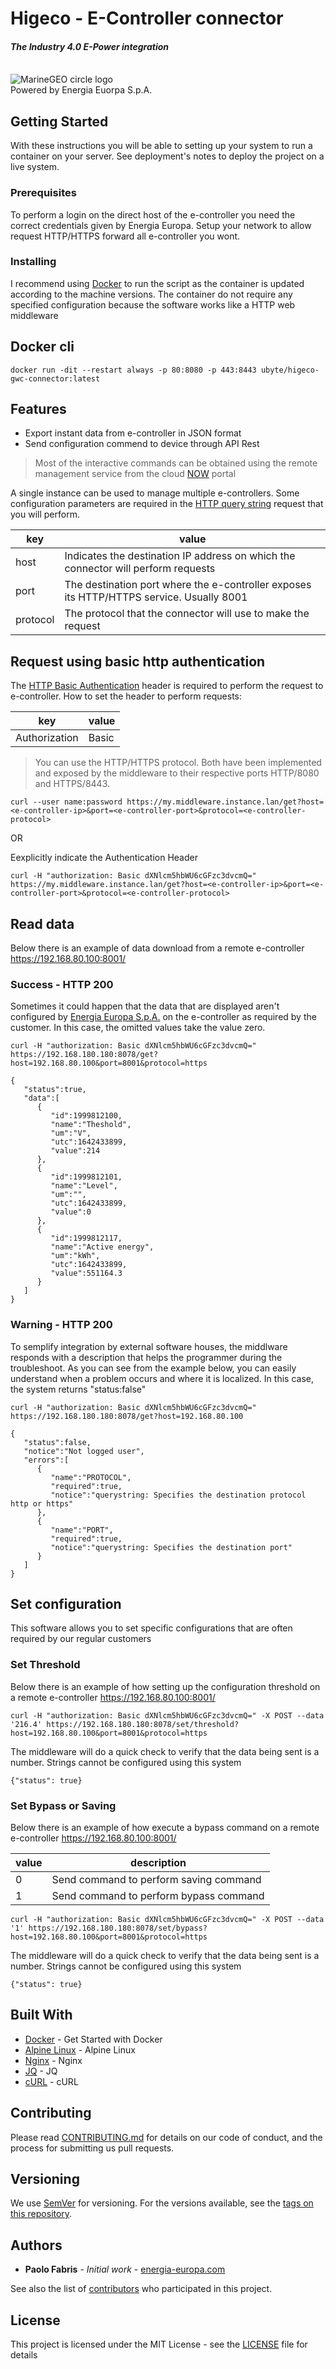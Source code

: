 # Higeco - E-Controller connector
#### _The Industry 4.0 E-Power integration_
\
![MarineGEO circle logo](https://widget.energia-europa.com/logo.jpg "MarineGEO logo")
\
Powered by Energia Euorpa S.p.A.

## Getting Started

With these instructions you will be able to setting up your system to run a container on your server. See deployment's notes to deploy the project on a live system.

### Prerequisites

To perform a login on the direct host of the e-controller you need the correct credentials given by Energia Europa.
Setup your network to allow request HTTP/HTTPS forward all e-controller you wont.

### Installing

I recommend using [Docker](https://www.docker.com/) to run the script as the container is updated according to the machine versions.
The container do not require any specified configuration because the software works like a HTTP web middleware

## Docker cli

```
docker run -dit --restart always -p 80:8080 -p 443:8443 ubyte/higeco-gwc-connector:latest
```

## Features

- Export instant data from e-controller in JSON format
- Send configuration commend to device through API Rest

> Most of the interactive commands can be obtained using the remote management service from the cloud [NOW](https://now.energia-europa.com/) portal

A single instance can be used to manage multiple e-controllers.
Some configuration parameters are required in the [HTTP query string](https://en.wikipedia.org/wiki/Query_string) request that you will perform.

| key | value |
| ------ | ------ |
| host | Indicates the destination IP address on which the connector will perform requests |
| port | The destination port where the e-controller exposes its HTTP/HTTPS service. Usually 8001 |
| protocol | The protocol that the connector will use to make the request |

## Request using basic http authentication

The [HTTP Basic Authentication](https://en.wikipedia.org/wiki/Basic_access_authentication) header is required to perform the request to e-controller.
How to set the header to perform requests:

| key | value |
| ------ | ------ |
| Authorization | Basic <base64 username:password> |

> You can use the HTTP/HTTPS protocol. Both have been implemented and exposed by the middleware to their respective ports HTTP/8080 and HTTPS/8443.

```
curl --user name:password https://my.middleware.instance.lan/get?host=<e-controller-ip>&port=<e-controller-port>&protocol=<e-controller-protocol>
```

OR

Eexplicitly indicate the Authentication Header

```
curl -H "authorization: Basic dXNlcm5hbWU6cGFzc3dvcmQ=" https://my.middleware.instance.lan/get?host=<e-controller-ip>&port=<e-controller-port>&protocol=<e-controller-protocol>
```

## Read data

Below there is an example of data download from a remote e-controller https://192.168.80.100:8001/

### Success - HTTP 200

Sometimes it could happen that the data that are displayed aren't configured by [Energia Europa S.p.A.](https://www.energia-europa.com/en/) on the e-controller as required by the customer.
In this case, the omitted values take the value zero.

```
curl -H "authorization: Basic dXNlcm5hbWU6cGFzc3dvcmQ=" https://192.168.180.180:8078/get?host=192.168.80.100&port=8001&protocol=https
```

```
{
   "status":true,
   "data":[
      {
         "id":1999812100,
         "name":"Theshold",
         "um":"V",
         "utc":1642433899,
         "value":214
      },
      {
         "id":1999812101,
         "name":"Level",
         "um":"",
         "utc":1642433899,
         "value":0
      },
      {
         "id":1999812117,
         "name":"Active energy",
         "um":"kWh",
         "utc":1642433899,
         "value":551164.3
      }
   ]
}
```

### Warning - HTTP 200

To semplify integration by external software houses, the middlware responds with a description that helps the programmer during the troubleshoot.
As you can see from the example below, you can easily understand when a problem occurs and where it is localized.
In this case, the system returns "status:false"

```
curl -H "authorization: Basic dXNlcm5hbWU6cGFzc3dvcmQ=" https://192.168.180.180:8078/get?host=192.168.80.100
```

```
{
   "status":false,
   "notice":"Not logged user",
   "errors":[
      {
         "name":"PROTOCOL",
         "required":true,
         "notice":"querystring: Specifies the destination protocol http or https"
      },
      {
         "name":"PORT",
         "required":true,
         "notice":"querystring: Specifies the destination port"
      }
   ]
}
```

## Set configuration

This software allows you to set specific configurations that are often required by our regular customers

### Set Threshold

Below there is an example of how setting up the configuration threshold on a remote e-controller https://192.168.80.100:8001/

```
curl -H "authorization: Basic dXNlcm5hbWU6cGFzc3dvcmQ=" -X POST --data '216.4' https://192.168.180.180:8078/set/threshold?host=192.168.80.100&port=8001&protocol=https
```

The middleware will do a quick check to verify that the data being sent is a number.
Strings cannot be configured using this system

```
{"status": true}
```
### Set Bypass or Saving

Below there is an example of how execute a bypass command on a remote e-controller https://192.168.80.100:8001/

| value | description |
| ------ | ------ |
| 0 | Send command to perform saving command |
| 1 | Send command to perform bypass command |

```
curl -H "authorization: Basic dXNlcm5hbWU6cGFzc3dvcmQ=" -X POST --data '1' https://192.168.180.180:8078/set/bypass?host=192.168.80.100&port=8001&protocol=https
```

The middleware will do a quick check to verify that the data being sent is a number.
Strings cannot be configured using this system

```
{"status": true}
```

## Built With

* [Docker](https://www.docker.com/) - Get Started with Docker
* [Alpine Linux](https://alpinelinux.org/) - Alpine Linux
* [Nginx](https://www.nginx.com/) - Nginx
* [JQ](https://stedolan.github.io/jq/) - JQ
* [cURL](https://curl.se/) - cURL

## Contributing

Please read [CONTRIBUTING.md](https://github.com/energia-source/higeco-gwc-connector/blob/main/CONTRIBUTING.md) for details on our code of conduct, and the process for submitting us pull requests.

## Versioning

We use [SemVer](https://semver.org/) for versioning. For the versions available, see the [tags on this repository](https://github.com/energia-source/higeco-gwc-connector/tags). 

## Authors

* **Paolo Fabris** - *Initial work* - [energia-europa.com](https://www.energia-europa.com/)

See also the list of [contributors](https://github.com/energia-source/higeco-gwc-connector/blob/main/CONTRIBUTORS.md) who participated in this project.

## License

This project is licensed under the MIT License - see the [LICENSE](LICENSE) file for details